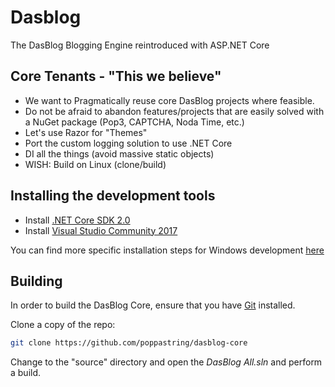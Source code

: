 # Dasblog
The DasBlog Blogging Engine reintroduced with ASP.NET Core


## Core Tenants - "This we believe"

- We want to Pragmatically reuse core DasBlog projects where feasible.
- Do not be afraid to abandon features/projects that are easily solved with a NuGet package (Pop3, CAPTCHA, Noda Time, etc.)
- Let's use Razor for "Themes"
- Port the custom logging solution to use .NET Core
- DI all the things (avoid massive static objects)
- WISH: Build on Linux (clone/build)



## Installing the development tools

- Install [.NET Core SDK 2.0](https://aka.ms/dotnet-sdk-2.0.0-win-gs-x64)
- Install [Visual Studio Community 2017](https://www.visualstudio.com/thank-you-downloading-visual-studio/?sku=Community&rel=15)

You can find more specific installation steps for Windows development [here](https://www.microsoft.com/net/core#windowscmd)


## Building

In order to build the DasBlog Core, ensure that you have [Git](https://git-scm.com/downloads) installed.

Clone a copy of the repo:

```bash
git clone https://github.com/poppastring/dasblog-core
```

Change to the "source" directory and open the *DasBlog All.sln* and perform a build.
